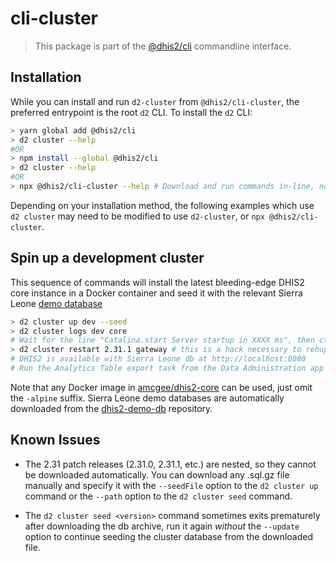 # cli-cluster

> This package is part of the [@dhis2/cli](https://github.com/dhis2/cli)
> commandline interface.

## Installation

While you can install and run `d2-cluster` from `@dhis2/cli-cluster`, the preferred entrypoint is the root `d2` CLI. To install the `d2` CLI:

```sh
> yarn global add @dhis2/cli
> d2 cluster --help
#OR
> npm install --global @dhis2/cli
> d2 cluster --help
#OR
> npx @dhis2/cli-cluster --help # Download and run commands in-line, no installation necessary
```

Depending on your installation method, the following examples which use `d2 cluster` may need to be modified to use `d2-cluster`, or `npx @dhis2/cli-cluster`.

## Spin up a development cluster

This sequence of commands will install the latest bleeding-edge DHIS2 core instance in a Docker container and seed it with the relevant Sierra Leone [demo database](https://github.com/dhis2/dhis2-demo-db/)

```sh
> d2 cluster up dev --seed
> d2 cluster logs dev core
# Wait for the line "Catalina.start Server startup in XXXX ms", then ctrl+c / cmd+c to terminate
> d2 cluster restart 2.31.1 gateway # this is a hack necessary to rehup the gateway
# DHIS2 is available with Sierra Leone db at http://localhost:8080
# Run the Analytics Table export task from the Data Administration app
```

Note that any Docker image in [amcgee/dhis2-core](https://cloud.docker.com/u/amcgee/repository/docker/amcgee/dhis2-core) can be used, just omit the `-alpine` suffix. Sierra Leone demo databases are automatically downloaded from the [dhis2-demo-db](https://github.com/dhis2/dhis2-demo-db) repository.

## Known Issues

-   The 2.31 patch releases (2.31.0, 2.31.1, etc.) are nested, so they cannot be downloaded automatically. You can download any .sql.gz file manually and specify it with the `--seedFile` option to the `d2 cluster up` command or the `--path` option to the `d2 cluster seed` command.

-   The `d2 cluster seed <version>` command sometimes exits prematurely after downloading the db archive, run it again _without_ the `--update` option to continue seeding the cluster database from the downloaded file.
